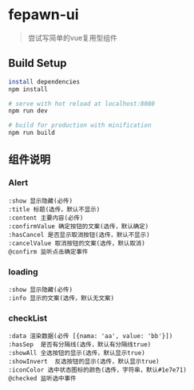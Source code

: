 # fepawn-ui

> 尝试写简单的vue复用型组件



## Build Setup

```bash
install dependencies
npm install

# serve with hot reload at localhost:8080
npm run dev

# build for production with minification
npm run build
```



## 组件说明

### Alert

```
:show 显示隐藏(必传)
:title 标题(选传，默认不显示)
:content 主要内容(必传)
:confirmValue 确定按钮的文案(选传，默认确定)
:hasCancel 是否显示取消按钮(选传，默认不显示)
:cancelValue 取消按钮的文案(选传，默认取消)
@confirm 监听点击确定事件
```



### loading

```
:show 显示隐藏(必传)
:info 显示的文案(选传，默认无文案)
```



### checkList

```
:data 渲染数据(必传 [{nama: 'aa', value: 'bb'}])
:hasSep  是否有分隔线(选传，默认有分隔线true)
:showAll 全选按钮的显示(选传，默认显示true)
:showInvert  反选按钮的显示(选传，默认显示true)
:iconColor 选中状态图标的颜色(选传，字符串，默认#1e7e71)
@checked 监听选中事件
```

